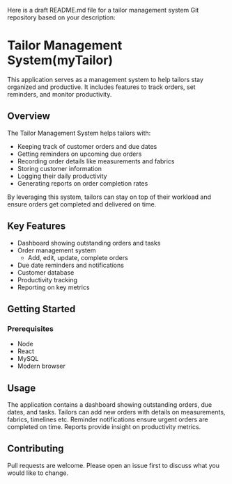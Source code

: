  Here is a draft README.md file for a tailor management system Git repository based on your description:

# Tailor Management System(myTailor)

This application serves as a management system to help tailors stay organized and productive. It includes features to track orders, set reminders, and monitor productivity.

## Overview

The Tailor Management System helps tailors with:

- Keeping track of customer orders and due dates
- Getting reminders on upcoming due orders 
- Recording order details like measurements and fabrics  
- Storing customer information  
- Logging their daily productivity
- Generating reports on order completion rates

By leveraging this system, tailors can stay on top of their workload and ensure orders get completed and delivered on time.

## Key Features

- Dashboard showing outstanding orders and tasks
- Order management system 
  - Add, edit, update, complete orders
- Due date reminders and notifications 
- Customer database
- Productivity tracking 
- Reporting on key metrics 

## Getting Started

### Prerequisites

- Node
- React
- MySQL  
- Modern browser

   
## Usage 

The application contains a dashboard showing outstanding orders, due dates, and tasks. Tailors can add new orders with details on measurements, fabrics, timelines etc. Reminder notifications ensure urgent orders are completed on time. Reports provide insight on productivity metrics.

## Contributing

Pull requests are welcome. Please open an issue first to discuss what you would like to change.

